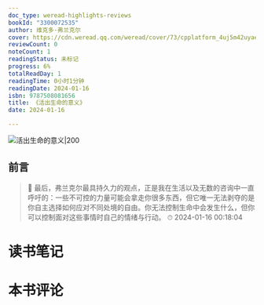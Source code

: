```yaml
---
doc_type: weread-highlights-reviews
bookId: "3300072535"
author: 维克多·弗兰克尔
cover: https://cdn.weread.qq.com/weread/cover/73/cpplatform_4uj5m42uyaeybjyxenesic/t7_cpplatform_4uj5m42uyaeybjyxenesic1695806902.jpg
reviewCount: 0
noteCount: 1
readingStatus: 未标记
progress: 6%
totalReadDay: 1
readingTime: 0小时1分钟
readingDate: 2024-01-16
isbn: 9787508081656
title: 《活出生命的意义》
date: 2024-01-16

---
```


![ 活出生命的意义|200](https://cdn.weread.qq.com/weread/cover/73/cpplatform_4uj5m42uyaeybjyxenesic/t7_cpplatform_4uj5m42uyaeybjyxenesic1695806902.jpg)


## 前言

> 📌 最后，弗兰克尔最具持久力的观点，正是我在生活以及无数的咨询中一直呼吁的：一些不可控的力量可能会拿走你很多东西，但它唯一无法剥夺的是你自主选择如何应对不同处境的自由。你无法控制生命中会发生什么，但你可以控制面对这些事情时自己的情绪与行动。 
> ⏱ 2024-01-16 00:18:04 


# 读书笔记


# 本书评论
